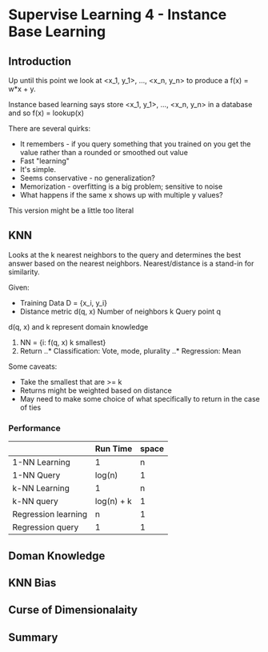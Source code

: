 # Supervise Learning 4 - Instance Base Learning

## Introduction

Up until this point we look at <x_1, y_1>, ..., <x_n, y_n> to produce a f(x) = w*x + y.

Instance based learning says store <x_1, y_1>, ..., <x_n, y_n> in a database and so f(x) = lookup(x)

There are several quirks:
- It remembers - if you query something that you trained on you get the value rather than a rounded or smoothed out value
- Fast "learning"
- It's simple.
- Seems conservative - no generalization?
- Memorization - overfitting is a big problem; sensitive to noise
- What happens if the same x shows up with multiple y values?

This version might be a little too literal

## KNN

Looks at the k nearest neighbors to the query and determines the best answer based on the nearest neighbors. Nearest/distance is a stand-in for similarity.

Given: 
- Training Data D = {x_i, y_i}
- Distance metric d(q, x)
Number of neighbors k
Query point q

d(q, x) and k represent domain knowledge

1. NN = {i: f(q, x) k smallest}
2. Return
..* Classification: Vote, mode, plurality
..* Regression: Mean

Some caveats:
- Take the smallest that are >= k
- Returns might be weighted based on distance
- May need to make some choice of what specifically to return in the case of ties


### Performance

|                       | Run Time      | space     |
| --------------------- | ------------- | --------- |
| 1-NN Learning         | 1             | n         |
| 1-NN Query            | log(n)        | 1         |
| k-NN Learning         | 1             | n         |
| k-NN query            | log(n) + k    | 1         |
| Regression learning   | n             | 1         |
| Regression query      | 1             | 1         |

## Doman Knowledge



## KNN Bias



## Curse of Dimensionalaity



## Summary

